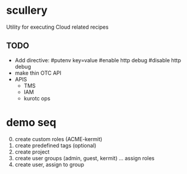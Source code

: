 # scullery
Utility for executing Cloud related recipes

## TODO

- Add directive:
  #putenv key=value
  #enable http debug
  #disable http debug
- make thin OTC API
- APIS
  - TMS
  - IAM
  - kurotc ops

# demo seq
0. create custom roles (ACME-kermit)
0. create predefined tags (optional)
1. create project
2. create user groups (admin, guest, kermit) ... assign roles
3. create user, assign to group
